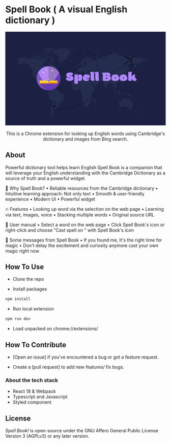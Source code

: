 # Spell Book ( A visual English dictionary )

<img alt="Spell book" src="src/static/banner.jpg">

<p align="center">
  This is a Chrome extension for looking up English words using Cambridge's dictionary and images from Bing search.
</p>

## About
Powerful dictionary tool helps learn English
Spell Book is a companion that will leverage your English understanding with the Cambridge Dictionary as a source of truth and a powerful widget.

🚀 Why Spell Book?
• Reliable resources from the Cambridge dictionary 
• Intuitive learning approach: Not only text
• Smooth & user-friendly experience
• Modern UI
• Powerful widget

🔥 Features
• Looking up word via the selection on the web page
• Learning via text, images, voice
• Stacking multiple words
• Original source URL

🔎 User manual
• Select a word on the web page
• Click Spell Book's icon or right-click and choose "Cast spell on <word>" with Spell Book's icon

💌 Some messages from Spell Book
• If you found me, It's the right time for magic
• Don't delay the excitement and curiosity anymore cast your own magic right now

## How To Use

- Clone the repo

- Install packages
```bash
npm install
```

- Run local extension
```bash
npm run dev
```

- Load unpacked on chrome://extensions/

## How To Contribute

- [Open an issue] if you've encountered a bug or got a feature request.

- Create a [pull request] to add new features/ fix bugs.

### About the tech stack
- React 18 & Webpack
- Typescript and Javascript
- Styled component

## License

_Spell Book!_ is open-source under the GNU Affero General Public License Version 3 (AGPLv3) or any later version.
